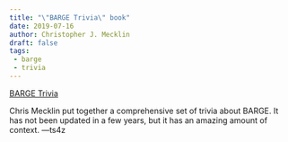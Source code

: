 ```yaml
---
title: "\"BARGE Trivia\" book"
date: 2019-07-16
author: Christopher J. Mecklin
draft: false
tags:
 - barge
 - trivia
---
```


[BARGE Trivia](BARGETrivia-20190716.pdf)

Chris Mecklin put together a comprehensive set of trivia about BARGE.  It has
not been updated in a few years, but it has an amazing amount of
context. &mdash;ts4z
